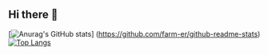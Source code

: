 ## Hi there 👋

[![Anurag's GitHub stats](https://github-readme-stats.vercel.app/api?username=farm-er&theme=transparent)]     (https://github.com/farm-er/github-readme-stats) [![Top Langs](https://github-readme-stats.vercel.app/api/top-langs/?username=farm-er)](https://github.com/farm-er/github-readme-stats)



<!--
**farm-er/farm-er** is a ✨ _special_ ✨ repository because its `README.md` (this file) appears on your GitHub profile.

Here are some ideas to get you started:

- 🔭 I’m currently working on ...
- 🌱 I’m currently learning ...
- 👯 I’m looking to collaborate on ...
- 🤔 I’m looking for help with ...
- 💬 Ask me about ...
- 📫 How to reach me: ...
- 😄 Pronouns: ...
- ⚡ Fun fact: ...
-->
